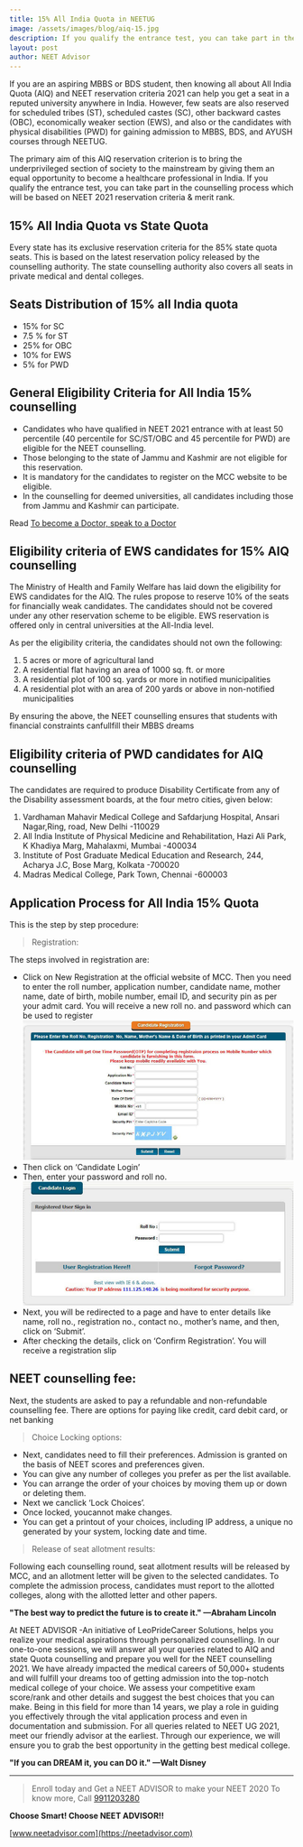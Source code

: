 ```yaml
---
title: 15% All India Quota in NEETUG
image: /assets/images/blog/aiq-15.jpg
description: If you qualify the entrance test, you can take part in the counselling process upon which your admission will happen based on the NEET 2020 reservation criteriaand NEET UG rank.
layout: post
author: NEET Advisor
---
```


If you are an aspiring MBBS or BDS student, then knowing all about All India Quota (AIQ) and NEET reservation criteria 2021 can help you get a seat in a reputed university anywhere in India. However, few seats are also reserved for scheduled tribes (ST), scheduled castes (SC), other backward castes (OBC), economically weaker section (EWS), and also or the candidates with physical disabilities (PWD) for gaining admission to MBBS, BDS, and AYUSH courses through NEETUG.

The primary aim of this AIQ reservation criterion is to bring the underprivileged section of society to the mainstream by giving them an equal opportunity to become a healthcare professional in India. If you qualify the entrance test, you can take part in the counselling process which will be based on NEET 2021 reservation criteria & merit rank.

## 15% All India Quota vs State Quota

Every state has its exclusive reservation criteria for the 85% state quota seats. This is based on the latest reservation policy released by the counselling authority. The state counselling authority also covers all seats in private medical and dental colleges.

## Seats Distribution of 15% all India quota

- 15% for SC
- 7.5 % for ST
- 25% for OBC
- 10% for EWS
- 5% for PWD

## General Eligibility Criteria for All India 15% counselling

- Candidates who have qualified in NEET 2021 entrance with at least 50 percentile (40 percentile for SC/ST/OBC and 45 percentile for PWD) are eligible for the NEET counselling.
- Those belonging to the state of Jammu and Kashmir are not eligible for this reservation.
- It is mandatory for the candidates to register on the MCC website to be eligible.
- In the counselling for deemed universities, all candidates including those from Jammu and Kashmir can participate.

Read [To become a Doctor, speak to a Doctor](/blog/become-doctor/)

## Eligibility criteria of EWS candidates for 15% AIQ counselling

The Ministry of Health and Family Welfare has laid down the eligibility for EWS candidates for the AIQ. The rules propose to reserve 10% of the seats for financially weak candidates. The candidates should not be covered under any other reservation scheme to be eligible. EWS reservation is offered only in central universities at the All-India level.

As per the eligibility criteria, the candidates should not own the following:

1. 5 acres or more of agricultural land
2. A residential flat having an area of 1000 sq. ft. or more
3. A residential plot of 100 sq. yards or more in notified municipalities
4. A residential plot with an area of 200 yards or above in non-notified municipalities

By ensuring the above, the NEET counselling ensures that students with financial constraints canfullfill their MBBS dreams

## Eligibility criteria of PWD candidates for AIQ counselling

The candidates are required to produce Disability Certificate from any of the Disability assessment boards, at the four metro cities, given below:

1. Vardhaman Mahavir Medical College and Safdarjung Hospital, Ansari Nagar,Ring, road, New Delhi -110029
2. All India Institute of Physical Medicine and Rehabilitation, Hazi Ali Park, K Khadiya Marg, Mahalaxmi, Mumbai -400034
3. Institute of Post Graduate Medical Education and Research, 244, Acharya J.C, Bose Marg, Kolkata -700020
4. Madras Medical College, Park Town, Chennai -600003

## Application Process for All India 15% Quota

This is the step by step procedure:

> Registration:

The steps involved in registration are:

- Click on New Registration at the official website of MCC. Then you need to enter the roll number, application number, candidate name, mother name, date of birth, mobile number, email ID, and security pin as per your admit card. You will receive a new roll no. and password which can be used to register
  <img src="/assets/images/blog/15-aiq-02.jpg" alt="NEET 15% quota registration" style="" />
- Then click on ‘Candidate Login’
- Then, enter your password and roll no.
  <img src="/assets/images/blog/15-aiq-03.jpg" alt="NEET 15% quota registration Roll No" style="" />
- Next, you will be redirected to a page and have to enter details like name, roll no., registration no., contact no., mother’s name, and then, click on ‘Submit’.
- After checking the details, click on ‘Confirm Registration’. You will receive a registration slip

## NEET counselling fee:

Next, the students are asked to pay a refundable and non-refundable counselling fee. There are options for paying like credit, card debit card, or net banking

> Choice Locking options:

- Next, candidates need to fill their preferences. Admission is granted on the basis of NEET scores and preferences given.
- You can give any number of colleges you prefer as per the list available.
- You can arrange the order of your choices by moving them up or down or deleting them.
- Next we canclick ‘Lock Choices’.
- Once locked, youcannot make changes.
- You can get a printout of your choices, including IP address, a unique no generated by your system, locking date and time.

> Release of seat allotment results:

Following each counselling round, seat allotment results will be released by MCC, and an allotment letter will be given to the selected candidates. To complete the admission process, candidates must report to the allotted colleges, along with the allotted letter and other papers.

**"The best way to predict the future is to create it." —Abraham Lincoln**

At NEET ADVISOR -An initiative of LeoPrideCareer Solutions, helps you realize your medical aspirations through personalized counselling. In our one-to-one sessions, we will answer all your queries related to AIQ and state Quota counselling and prepare you well for the NEET counselling 2021. We have already impacted the medical careers of 50,000+ students and will fulfill your dreams too of getting admission into the top-notch medical college of your choice. We assess your competitive exam score/rank and other details and suggest the best choices that you can make. Being in this field for more than 14 years, we play a role in guiding you effectively through the vital application process and even in documentation and submission. For all queries related to NEET UG 2021, meet our friendly advisor at the earliest. Through our experience, we will ensure you to grab the best opportunity in the getting best medical college.

**"If you can DREAM it, you can DO it." —Walt Disney**

<hr>

> Enroll today and Get a NEET ADVISOR to make your NEET 2020 To know more, Call [9911203280](tel:9911203280)

**Choose Smart! Choose NEET ADVISOR!!**

[www.neetadvisor.com](https://neetadvisor.com)
